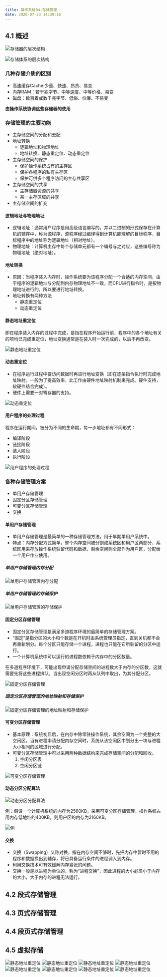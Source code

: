 ```yaml
---
title: 操作系统04-存储管理
date: 2020-07-23 14:39:16
---
```


## 4.1 概述

![存储器的层次结构](./操作系统04-存储管理/存储器的层次结构.png)

![存储体系的层次结构](./操作系统04-存储管理/存储体系的层次结构.png)

### 几种存储介质的区别

- 高速缓存Cache:少量、快速、昂贵、易变
- 内存RAM：若干兆字节、中等速度、中等价格、易变
- 磁盘：数百着或数千兆字节、低俗、价廉、不易变

**由操作系统协调这些存储器的使用**

### 存储管理的主要功能

- 主存储空间的分配和去配
- 地址转换
  - 逻辑地址和物理地址
  - 地址转换、静态重定位、动态重定位
- 主存储空间的保护
  - 保护操作系统占有的主存区
  - 保护各程序的私有主存区
  - 保护可供多个程序访问的主存共享区
- 主存储空间的共享
  - 主存储器资源的共享
  - 某一主存区域的共享
- 主存储空间的扩充

#### 逻辑地址与物理地址

- 逻辑地址：通常用户程序是用高级语言编写的，并以二进制的形式保存在计算机的辅存中，称为源程序，源程序经过编译得到计算机能理解的目标程序，目标程序中的地址称为逻辑地址（相对地址）。
- 物理地址：计算机主存中每个存储单元都有一个编号与之对应，这些编号称为物理地址（绝对地址）。

#### 地址转换

- 原因：当程序装入内存时，操作系统要为该程序分配一个合适的内存空间，由于程序的逻辑地址与分配到内存物理地址不一致，而CPU进行指令时，是按物理地址进行的，所以要进行地址转换。
- 地址转换有两种方法
  - 静态重定位
  - 动态重定位

#### 静态地址重定位

即在程序装入内存的过程中完成，是指在程序开始运行前，程序中的各个地址有关的项均已完成重定位，地址变换通常是在装入时一次完成的，以后不再改变。

![静态地址重定位](./操作系统04-存储管理/静态地址重定位.png)

#### 动态重定位

- 在程序运行过程中要访问数据时再进行地址变换（即在逐条指令执行时完成地址映射。一般为了提高效率，此工作由硬件地址映射机制来完成。硬件支持，软硬件结合完成）。
- 硬件上需要一对寄存器的支持。

![动态重定位](./操作系统04-存储管理/动态重定位.png)

#### 用户程序的处理过程

程序在运行期间，被分为不同的生命期，每一步地址都有不同形式：

- 编译阶段 
- 链接阶段
- 装入阶段 
- 执行阶段

![用户程序的处理过程](./操作系统04-存储管理/用户程序的处理过程.png)

### 各种存储管理方案

- 单用户存储管理
- 固定分区存储管理
- 可变分区存储管理
- 交换

#### 单用户存储管理

- 单用户存储管理是最简单的一种存储管理方法，用于早期单用户系统中。
- 特点：内存分配方式简单，整个内存空间被分割成系统区和用户区两部分，系统区用来存放操作系统驻留代码和数据，剩余空间则全部作为用户区，分配给一个用户作业使用。 

##### 单用户存储管理内存分配

![单用户存储管理内存分配](./操作系统04-存储管理/单用户存储管理内存分配.png)

##### 单用户存储管理的存储保护

![单用户存储管理的存储保护](./操作系统04-存储管理/单用户存储管理的存储保护.png)

#### 固定分区存储管理

- 固定分区存储管理是满足多道程序环境的最简单的存储管理方案。 
- “固定”是指分区的大小和个数是在开机时由系统管理员指定，直到关机都不会再重新划分。每个分区只能存储一个进程，进程也只能在它所驻留的分区中运行。 
- 一个计算机系统中可以运行的进程数依赖于内存中的分区数量。 

在多道程序环境下，可能出现申请分配存储空间的进程数大于内存的分区数，这就需要先将这些进程排队，当出现空闲分区时再从队列中取出，为其分配分区。 

![固定分区存储管理](./操作系统04-存储管理/固定分区存储管理.png)

##### 固定分区存储管理的地址映射和存储保护

![固定分区存储管理的地址映射和存储保护](./操作系统04-存储管理/固定分区存储管理的地址映射和存储保护.png)

#### 可变分区存储管理

- 基本原理：系统初启后，在内存中除常驻操作系统，其余空间为一个完整的大空闲区。当有进程申请分配内存空间时，系统从该空闲区中划分出一块与进程大小相同的区域进行分配。 
- 可变分区存储管理中可以采用两种数据结构来完成存储空间的分配和回收。
  1. 空闲分区表 
  2. 空闲分区链

![可变分区存储管理](./操作系统04-存储管理/可变分区存储管理.png)

#### 动态分区分配算法

![动态分区分配算法](./操作系统04-存储管理/动态分区分配算法.png)

例：假设一个计算机系统的内存为2560KB，采用可变分区存储管理，操作系统占用内存低地址的400KB，则用户区的内存为2160KB。

![例](./操作系统04-存储管理/例.png)

#### 交换

- 交换（Swapping）又称对换，指在内存空间不够时，先把内存中暂时不用的程序和数据换出到辅存，将已具备运行条件的进程调入到内存。
- 利用交换技术可有效缓解内存紧张的问题。 
- 交换一般是以进程为单位的，称为“进程交换”，因此进程的大小必须小于内存的大小，大于内存的进程无法运行。

## 4.2 段式存储管理

## 4.3 页式存储管理

## 4.4 段页式存储管理

## 4.5 虚拟存储


![静态地址重定位](./操作系统04-存储管理/静态地址重定位.png)
![静态地址重定位](./操作系统04-存储管理/静态地址重定位.png)
![静态地址重定位](./操作系统04-存储管理/静态地址重定位.png)
![静态地址重定位](./操作系统04-存储管理/静态地址重定位.png)
![静态地址重定位](./操作系统04-存储管理/静态地址重定位.png)
![静态地址重定位](./操作系统04-存储管理/静态地址重定位.png)
![静态地址重定位](./操作系统04-存储管理/静态地址重定位.png)
![静态地址重定位](./操作系统04-存储管理/静态地址重定位.png)